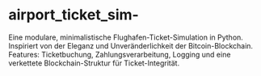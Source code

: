 # airport_ticket_sim-
Eine modulare, minimalistische Flughafen-Ticket-Simulation in Python. Inspiriert von der Eleganz und Unveränderlichkeit der Bitcoin-Blockchain. Features: Ticketbuchung, Zahlungsverarbeitung, Logging und eine verkettete Blockchain-Struktur für Ticket-Integrität.

